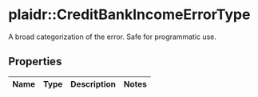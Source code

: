 # plaidr::CreditBankIncomeErrorType

A broad categorization of the error. Safe for programmatic use.

## Properties
Name | Type | Description | Notes
------------ | ------------- | ------------- | -------------


